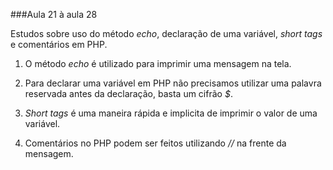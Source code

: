 ###Aula 21 à aula 28

Estudos sobre uso do método _echo_, declaração de uma variável, _short tags_ e comentários em PHP.

1. O método _echo_ é utilizado para imprimir uma mensagem na tela.

2. Para declarar uma variável em PHP não precisamos utilizar uma palavra reservada antes da declaração, basta um cifrão _$_.

3. _Short tags_ é uma maneira rápida e implicita de imprimir o valor de uma variável.

4. Comentários no PHP podem ser feitos utilizando _//_ na frente da mensagem.